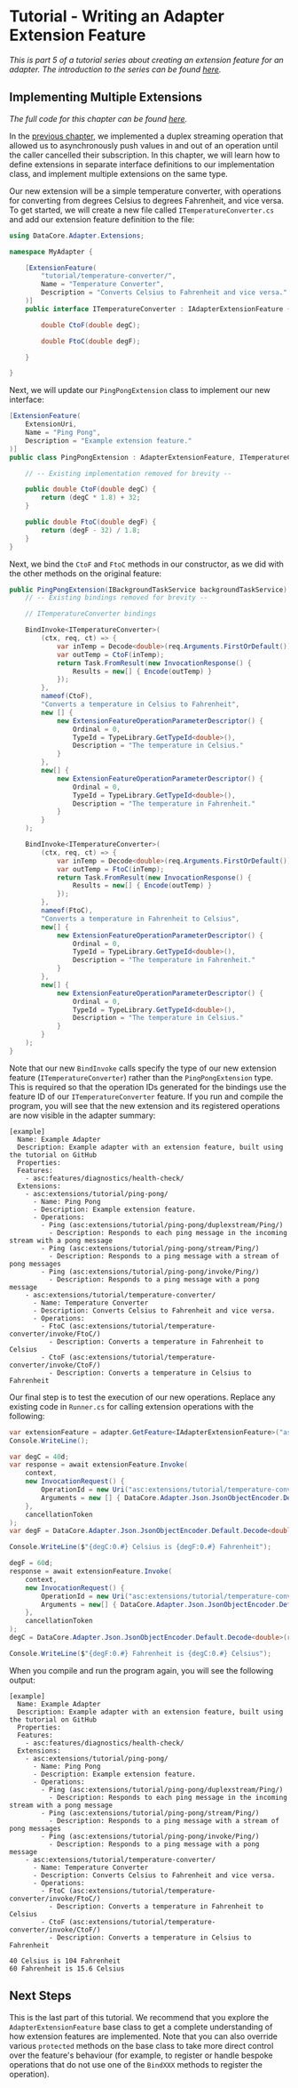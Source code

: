 # Tutorial - Writing an Adapter Extension Feature

_This is part 5 of a tutorial series about creating an extension feature for an adapter. The introduction to the series can be found [here](00-Introduction.md)._


## Implementing Multiple Extensions

_The full code for this chapter can be found [here](/examples/tutorials/writing-an-extension-feature/chapter-05)._

In the [previous chapter](04-Duplex_Streaming_Methods.md), we implemented a duplex streaming operation that allowed us to asynchronously push values in and out of an operation until the caller cancelled their subscription. In this chapter, we will learn how to define extensions in separate interface definitions to our implementation class, and implement multiple extensions on the same type.

Our new extension will be a simple temperature converter, with operations for converting from degrees Celsius to degrees Fahrenheit, and vice versa. To get started, we will create a new file called `ITemperatureConverter.cs` and add our extension feature definition to the file:

```csharp
using DataCore.Adapter.Extensions;

namespace MyAdapter {

    [ExtensionFeature(
        "tutorial/temperature-converter/",
        Name = "Temperature Converter",
        Description = "Converts Celsius to Fahrenheit and vice versa."
    )]
    public interface ITemperatureConverter : IAdapterExtensionFeature {

        double CtoF(double degC);

        double FtoC(double degF);

    }

}
```
Next, we will update our `PingPongExtension` class to implement our new interface:

```csharp
[ExtensionFeature(
    ExtensionUri,
    Name = "Ping Pong",
    Description = "Example extension feature."
)]
public class PingPongExtension : AdapterExtensionFeature, ITemperatureConverter {

    // -- Existing implementation removed for brevity --

    public double CtoF(double degC) {
        return (degC * 1.8) + 32;
    }

    public double FtoC(double degF) {
        return (degF - 32) / 1.8;
    }
}
```

Next, we bind the `CtoF` and `FtoC` methods in our constructor, as we did with the other methods on the original feature:

```csharp
public PingPongExtension(IBackgroundTaskService backgroundTaskService) : base(backgroundTaskService) {
    // -- Existing bindings removed for brevity --

    // ITemperatureConverter bindings

    BindInvoke<ITemperatureConverter>(
        (ctx, req, ct) => {
            var inTemp = Decode<double>(req.Arguments.FirstOrDefault());
            var outTemp = CtoF(inTemp);
            return Task.FromResult(new InvocationResponse() { 
                Results = new[] { Encode(outTemp) }
            });
        },
        nameof(CtoF),
        "Converts a temperature in Celsius to Fahrenheit",
        new [] {
            new ExtensionFeatureOperationParameterDescriptor() {
                Ordinal = 0,
                TypeId = TypeLibrary.GetTypeId<double>(),
                Description = "The temperature in Celsius."
            }
        },
        new[] {
            new ExtensionFeatureOperationParameterDescriptor() {
                Ordinal = 0,
                TypeId = TypeLibrary.GetTypeId<double>(),
                Description = "The temperature in Fahrenheit."
            }
        }
    );

    BindInvoke<ITemperatureConverter>(
        (ctx, req, ct) => {
            var inTemp = Decode<double>(req.Arguments.FirstOrDefault());
            var outTemp = FtoC(inTemp);
            return Task.FromResult(new InvocationResponse() {
                Results = new[] { Encode(outTemp) }
            });
        },
        nameof(FtoC),
        "Converts a temperature in Fahrenheit to Celsius",
        new[] {
            new ExtensionFeatureOperationParameterDescriptor() {
                Ordinal = 0,
                TypeId = TypeLibrary.GetTypeId<double>(),
                Description = "The temperature in Fahrenheit."
            }
        },
        new[] {
            new ExtensionFeatureOperationParameterDescriptor() {
                Ordinal = 0,
                TypeId = TypeLibrary.GetTypeId<double>(),
                Description = "The temperature in Celsius."
            }
        }
    );
}
```

Note that our new `BindInvoke` calls specify the type of our new extension feature (`ITemperatureConverter`) rather than the `PingPongExtension` type. This is required so that the operation IDs generated for the bindings use the feature ID of our `ITemperatureConverter` feature. If you run and compile the program, you will see that the new extension and its registered operations are now visible in the adapter summary:

```
[example]
  Name: Example Adapter
  Description: Example adapter with an extension feature, built using the tutorial on GitHub
  Properties:
  Features:
    - asc:features/diagnostics/health-check/
  Extensions:
    - asc:extensions/tutorial/ping-pong/
      - Name: Ping Pong
      - Description: Example extension feature.
      - Operations:
        - Ping (asc:extensions/tutorial/ping-pong/duplexstream/Ping/)
          - Description: Responds to each ping message in the incoming stream with a pong message
        - Ping (asc:extensions/tutorial/ping-pong/stream/Ping/)
          - Description: Responds to a ping message with a stream of pong messages
        - Ping (asc:extensions/tutorial/ping-pong/invoke/Ping/)
          - Description: Responds to a ping message with a pong message
    - asc:extensions/tutorial/temperature-converter/
      - Name: Temperature Converter
      - Description: Converts Celsius to Fahrenheit and vice versa.
      - Operations:
        - FtoC (asc:extensions/tutorial/temperature-converter/invoke/FtoC/)
          - Description: Converts a temperature in Fahrenheit to Celsius
        - CtoF (asc:extensions/tutorial/temperature-converter/invoke/CtoF/)
          - Description: Converts a temperature in Celsius to Fahrenheit
```

Our final step is to test the execution of our new operations. Replace any existing code in `Runner.cs` for calling extension operations with the following:

```csharp
var extensionFeature = adapter.GetFeature<IAdapterExtensionFeature>("asc:extensions/tutorial/temperature-converter/");
Console.WriteLine();

var degC = 40d;
var response = await extensionFeature.Invoke(
    context,
    new InvocationRequest() { 
        OperationId = new Uri("asc:extensions/tutorial/temperature-converter/invoke/CtoF/"),
        Arguments = new [] { DataCore.Adapter.Json.JsonObjectEncoder.Default.Encode(degC) }
    },
    cancellationToken
);
var degF = DataCore.Adapter.Json.JsonObjectEncoder.Default.Decode<double>(response.Results.FirstOrDefault());

Console.WriteLine($"{degC:0.#} Celsius is {degF:0.#} Fahrenheit");

degF = 60d;
response = await extensionFeature.Invoke(
    context,
    new InvocationRequest() {
        OperationId = new Uri("asc:extensions/tutorial/temperature-converter/invoke/FtoC/"),
        Arguments = new[] { DataCore.Adapter.Json.JsonObjectEncoder.Default.Encode(degF) }
    },
    cancellationToken
);
degC = DataCore.Adapter.Json.JsonObjectEncoder.Default.Decode<double>(response.Results.FirstOrDefault());

Console.WriteLine($"{degF:0.#} Fahrenheit is {degC:0.#} Celsius");
```

When you compile and run the program again, you will see the following output:

```
[example]
  Name: Example Adapter
  Description: Example adapter with an extension feature, built using the tutorial on GitHub
  Properties:
  Features:
    - asc:features/diagnostics/health-check/
  Extensions:
    - asc:extensions/tutorial/ping-pong/
      - Name: Ping Pong
      - Description: Example extension feature.
      - Operations:
        - Ping (asc:extensions/tutorial/ping-pong/duplexstream/Ping/)
          - Description: Responds to each ping message in the incoming stream with a pong message
        - Ping (asc:extensions/tutorial/ping-pong/stream/Ping/)
          - Description: Responds to a ping message with a stream of pong messages
        - Ping (asc:extensions/tutorial/ping-pong/invoke/Ping/)
          - Description: Responds to a ping message with a pong message
    - asc:extensions/tutorial/temperature-converter/
      - Name: Temperature Converter
      - Description: Converts Celsius to Fahrenheit and vice versa.
      - Operations:
        - FtoC (asc:extensions/tutorial/temperature-converter/invoke/FtoC/)
          - Description: Converts a temperature in Fahrenheit to Celsius
        - CtoF (asc:extensions/tutorial/temperature-converter/invoke/CtoF/)
          - Description: Converts a temperature in Celsius to Fahrenheit

40 Celsius is 104 Fahrenheit
60 Fahrenheit is 15.6 Celsius
```


## Next Steps

This is the last part of this tutorial. We recommend that you explore the `AdapterExtensionFeature` base class to get a complete understanding of how extension features are implemented. Note that you can also override various `protected` methods on the base class to take more direct control over the feature's behaviour (for example, to register or handle bespoke operations that do not use one of the `BindXXX` methods to register the operation).
